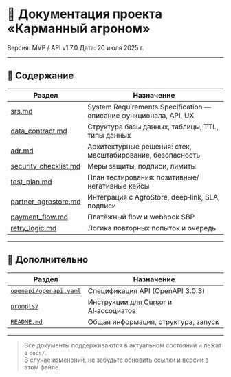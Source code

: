 
# 📘 Документация проекта «Карманный агроном»

Версия: MVP / API v1.7.0
Дата: 20 июля 2025 г.

---

## 📄 Содержание

| Раздел | Назначение |
|--------|------------|
| [srs.md](./srs.md) | System Requirements Specification — описание функционала, API, UX |
| [data_contract.md](./data_contract.md) | Структура базы данных, таблицы, TTL, типы данных |
| [adr.md](./adr.md) | Архитектурные решения: стек, масштабирование, безопасность |
| [security_checklist.md](./security_checklist.md) | Меры защиты, подписи, лимиты |
| [test_plan.md](./test_plan.md) | План тестирования: позитивные/негативные кейсы |
| [partner_agrostore.md](./partner_agrostore.md) | Интеграция с AgroStore, deep‑link, SLA, подписи |
| [payment_flow.md](./payment_flow.md) | Платёжный flow и webhook SBP |
| [retry_logic.md](./retry_logic.md) | Логика повторных попыток и очередь |

---

## 🧠 Дополнительно

| Раздел | Назначение |
|--------|------------|
| [`openapi/openapi.yaml`](../openapi/openapi.yaml) | Спецификация API (OpenAPI 3.0.3) |
| [`prompts/`](../prompts/) | Инструкции для Cursor и AI‑ассоциатов |
| [`README.md`](../README.md) | Общая информация, структура, запуск |

---

> Все документы поддерживаются в актуальном состоянии и лежат в `docs/`.  
> В случае изменений, не забудьте обновить ссылки и версии в этом файле.